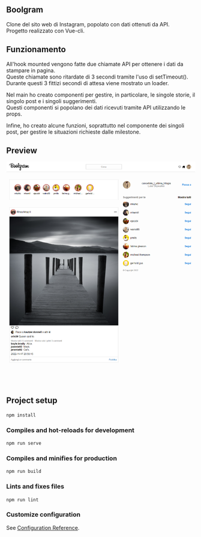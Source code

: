 ## Boolgram

Clone del sito web di Instagram, popolato con dati ottenuti da API.
<br>
Progetto realizzato con Vue-cli.

## Funzionamento

All'hook mounted vengono fatte due chiamate API per ottenere i dati da stampare in pagina.
<br>
Queste chiamate sono ritardate di 3 secondi tramite l'uso di setTimeout().
<br>
Durante questi 3 fittizi secondi di attesa viene mostrato un loader.

Nel main ho creato componenti per gestire, in particolare, le singole storie, il singolo post e i singoli suggerimenti.
<br>
Questi componenti si popolano dei dati ricevuti tramite API utilizzando le props.

Infine, ho creato alcune funzioni, soprattutto nel componente dei singoli post, per gestire le situazioni richieste dalle milestone.

## Preview
![Alt text](/public/preview.png "Sito")

<br>
<br>

## Project setup
```
npm install
```

### Compiles and hot-reloads for development
```
npm run serve
```

### Compiles and minifies for production
```
npm run build
```

### Lints and fixes files
```
npm run lint
```

### Customize configuration
See [Configuration Reference](https://cli.vuejs.org/config/).
